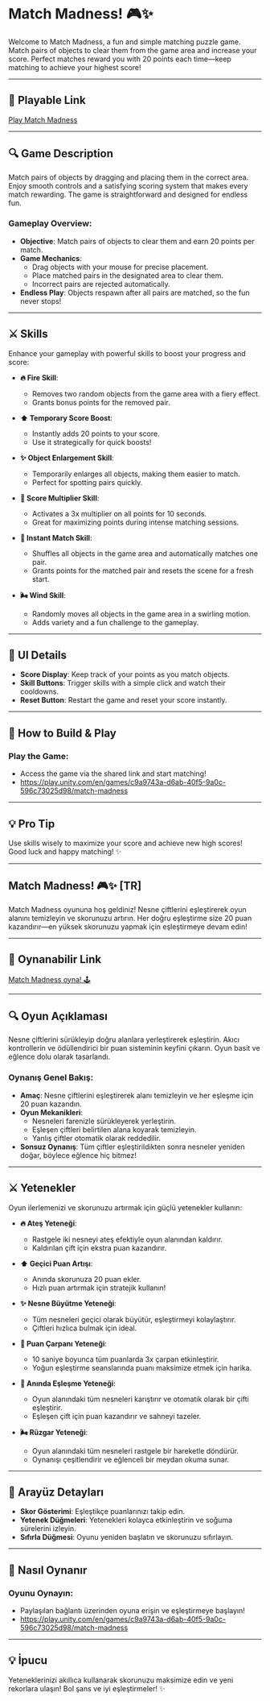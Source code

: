 # Match Madness! 🎮✨

Welcome to Match Madness, a fun and simple matching puzzle game. Match pairs of objects to clear them from the game area and increase your score. Perfect matches reward you with 20 points each time—keep matching to achieve your highest score!

---

## 🌟 Playable Link
[Play Match Madness](https://play.unity.com/en/games/c9a9743a-d6ab-40f5-9a0c-596c73025d98/match-madness)

---

## 🔍 Game Description

Match pairs of objects by dragging and placing them in the correct area. Enjoy smooth controls and a satisfying scoring system that makes every match rewarding. The game is straightforward and designed for endless fun.

### Gameplay Overview:
- **Objective**: Match pairs of objects to clear them and earn 20 points per match.
- **Game Mechanics**:  
  - Drag objects with your mouse for precise placement.  
  - Place matched pairs in the designated area to clear them.  
  - Incorrect pairs are rejected automatically.
- **Endless Play**: Objects respawn after all pairs are matched, so the fun never stops!

---

## ⚔️ Skills
Enhance your gameplay with powerful skills to boost your progress and score:

- **🔥 Fire Skill**:
  - Removes two random objects from the game area with a fiery effect.
  - Grants bonus points for the removed pair.

- **⬆️ Temporary Score Boost**:
  - Instantly adds 20 points to your score.
  - Use it strategically for quick boosts!

- **✨ Object Enlargement Skill**:
  - Temporarily enlarges all objects, making them easier to match.
  - Perfect for spotting pairs quickly.

- **🌟 Score Multiplier Skill**:
  - Activates a 3x multiplier on all points for 10 seconds.
  - Great for maximizing points during intense matching sessions.

- **🔄 Instant Match Skill**:
  - Shuffles all objects in the game area and automatically matches one pair.
  - Grants points for the matched pair and resets the scene for a fresh start.

- **🌬️ Wind Skill**:
  - Randomly moves all objects in the game area in a swirling motion.
  - Adds variety and a fun challenge to the gameplay.

---

## 🎨 UI Details
- **Score Display**: Keep track of your points as you match objects.
- **Skill Buttons**: Trigger skills with a simple click and watch their cooldowns.
- **Reset Button**: Restart the game and reset your score instantly.

---

## 🔄 How to Build & Play

### Play the Game:
- Access the game via the shared link and start matching!
- https://play.unity.com/en/games/c9a9743a-d6ab-40f5-9a0c-596c73025d98/match-madness

---

## 💡 Pro Tip
Use skills wisely to maximize your score and achieve new high scores! Good luck and happy matching! ✨

---

## Match Madness! 🎮✨ [TR]

Match Madness oyununa hoş geldiniz! Nesne çiftlerini eşleştirerek oyun alanını temizleyin ve skorunuzu artırın. Her doğru eşleştirme size 20 puan kazandırır—en yüksek skorunuzu yapmak için eşleştirmeye devam edin!

---

## 🌟 Oynanabilir Link
[Match Madness oyna! 🕹️](https://play.unity.com/en/games/c9a9743a-d6ab-40f5-9a0c-596c73025d98/match-madness)

---

## 🔍 Oyun Açıklaması

Nesne çiftlerini sürükleyip doğru alanlara yerleştirerek eşleştirin. Akıcı kontrollerin ve ödüllendirici bir puan sisteminin keyfini çıkarın. Oyun basit ve eğlence dolu olarak tasarlandı.

### Oynanış Genel Bakış:
- **Amaç**: Nesne çiftlerini eşleştirerek alanı temizleyin ve her eşleşme için 20 puan kazandın.
- **Oyun Mekanikleri**:  
  - Nesneleri farenizle sürükleyerek yerleştirin.  
  - Eşleşen çiftleri belirtilen alana koyarak temizleyin.  
  - Yanlış çiftler otomatik olarak reddedilir.
- **Sonsuz Oynanış**: Tüm çiftler eşleştirildikten sonra nesneler yeniden doğar, böylece eğlence hiç bitmez!

---

## ⚔️ Yetenekler
Oyun ilerlemenizi ve skorunuzu artırmak için güçlü yetenekler kullanın:

- **🔥 Ateş Yeteneği**:
  - Rastgele iki nesneyi ateş efektiyle oyun alanından kaldırır.
  - Kaldırılan çift için ekstra puan kazandırır.

- **⬆️ Geçici Puan Artışı**:
  - Anında skorunuza 20 puan ekler.
  - Hızlı puan artırmak için stratejik kullanın!

- **✨ Nesne Büyütme Yeteneği**:
  - Tüm nesneleri geçici olarak büyütür, eşleştirmeyi kolaylaştırır.
  - Çiftleri hızlıca bulmak için ideal.

- **🌟 Puan Çarpanı Yeteneği**:
  - 10 saniye boyunca tüm puanlarda 3x çarpan etkinleştirir.
  - Yoğun eşleştirme seanslarında puanı maksimize etmek için harika.

- **🔄 Anında Eşleşme Yeteneği**:
  - Oyun alanındaki tüm nesneleri karıştırır ve otomatik olarak bir çifti eşleştirir.
  - Eşleşen çift için puan kazandırır ve sahneyi tazeler.

- **🌬️ Rüzgar Yeteneği**:
  - Oyun alanındaki tüm nesneleri rastgele bir hareketle döndürür.
  - Oynanışı çeşitlendirir ve eğlenceli bir meydan okuma sunar.

---

## 🎨 Arayüz Detayları
- **Skor Gösterimi**: Eşleştikçe puanlarınızı takip edin.
- **Yetenek Düğmeleri**: Yetenekleri kolayca etkinleştirin ve soğuma sürelerini izleyin.
- **Sıfırla Düğmesi**: Oyunu yeniden başlatın ve skorunuzu sıfırlayın.

---

## 🔄 Nasıl Oynanır

### Oyunu Oynayın:
- Paylaşılan bağlantı üzerinden oyuna erişin ve eşleştirmeye başlayın!
- https://play.unity.com/en/games/c9a9743a-d6ab-40f5-9a0c-596c73025d98/match-madness

---

## 💡 İpucu
Yeteneklerinizi akıllıca kullanarak skorunuzu maksimize edin ve yeni rekorlara ulaşın! Bol şans ve iyi eşleştirmeler! ✨


